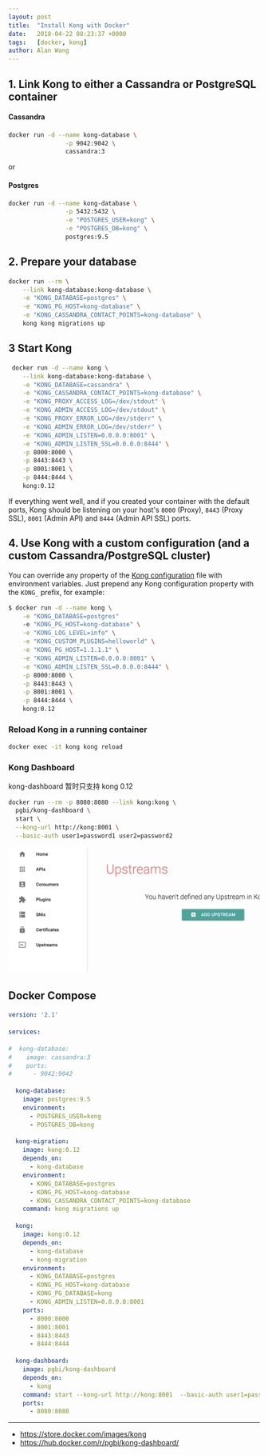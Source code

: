 ```yaml
---
layout: post
title:  "Install Kong with Docker"
date:   2018-04-22 08:23:37 +0000
tags:   [docker, kong]
author: Alan Wang
---
```


## 1. Link Kong to either a Cassandra or PostgreSQL container

#### Cassandra
```sh
docker run -d --name kong-database \
                -p 9042:9042 \
                cassandra:3
```

or

#### Postgres 
```sh
docker run -d --name kong-database \
                -p 5432:5432 \
                -e "POSTGRES_USER=kong" \
                -e "POSTGRES_DB=kong" \
                postgres:9.5
```

## 2. Prepare your database
```sh
docker run --rm \
    --link kong-database:kong-database \
    -e "KONG_DATABASE=postgres" \
    -e "KONG_PG_HOST=kong-database" \
    -e "KONG_CASSANDRA_CONTACT_POINTS=kong-database" \
    kong kong migrations up
```

## 3 Start Kong
```sh
 docker run -d --name kong \
    --link kong-database:kong-database \
    -e "KONG_DATABASE=cassandra" \
    -e "KONG_CASSANDRA_CONTACT_POINTS=kong-database" \
    -e "KONG_PROXY_ACCESS_LOG=/dev/stdout" \
    -e "KONG_ADMIN_ACCESS_LOG=/dev/stdout" \
    -e "KONG_PROXY_ERROR_LOG=/dev/stderr" \
    -e "KONG_ADMIN_ERROR_LOG=/dev/stderr" \
    -e "KONG_ADMIN_LISTEN=0.0.0.0:8001" \
    -e "KONG_ADMIN_LISTEN_SSL=0.0.0.0:8444" \
    -p 8000:8000 \
    -p 8443:8443 \
    -p 8001:8001 \
    -p 8444:8444 \
    kong:0.12
```
If everything went well, and if you created your container with the default ports, Kong should be listening on your host's `8000` (Proxy), `8443` (Proxy SSL), `8001` (Admin API) and `8444` (Admin API SSL) ports.

## 4. Use Kong with a custom configuration (and a custom Cassandra/PostgreSQL cluster)

You can override any property of the [Kong configuration](https://getkong.org/docs/0.13.x/configuration/) file with environment variables. Just prepend any Kong configuration property with the `KONG_` prefix, for example:

```sh
$ docker run -d --name kong \
    -e "KONG_DATABASE=postgres"
    -e "KONG_PG_HOST=kong-database" \
    -e "KONG_LOG_LEVEL=info" \
    -e "KONG_CUSTOM_PLUGINS=helloworld" \
    -e "KONG_PG_HOST=1.1.1.1" \
    -e "KONG_ADMIN_LISTEN=0.0.0.0:8001" \
    -e "KONG_ADMIN_LISTEN_SSL=0.0.0.0:8444" \
    -p 8000:8000 \
    -p 8443:8443 \
    -p 8001:8001 \
    -p 8444:8444 \
    kong:0.12
```

### Reload Kong in a running container

```sh
docker exec -it kong kong reload
```

### Kong Dashboard
kong-dashboard 暂时只支持 kong 0.12

```sh
docker run --rm -p 8080:8080 --link kong:kong \
  pgbi/kong-dashboard \
  start \
  --kong-url http://kong:8001 \
  --basic-auth user1=password1 user2=password2
```

![](/assets/images/2018-04-22-kong-with-docker/kong-dashboard-preview.png)

## Docker Compose
```yml
version: '2.1'

services:

#  kong-database:
#    image: cassandra:3
#    ports:
#      - 9042:9042

  kong-database:
    image: postgres:9.5
    environment:
      - POSTGRES_USER=kong
      - POSTGRES_DB=kong

  kong-migration:
    image: kong:0.12
    depends_on:
      - kong-database
    environment:
      - KONG_DATABASE=postgres
      - KONG_PG_HOST=kong-database
      - KONG_CASSANDRA_CONTACT_POINTS=kong-database
    command: kong migrations up

  kong:
    image: kong:0.12
    depends_on:
      - kong-database
      - kong-migration
    environment:
      - KONG_DATABASE=postgres
      - KONG_PG_HOST=kong-database
      - KONG_PG_DATABASE=kong
      - KONG_ADMIN_LISTEN=0.0.0.0:8001
    ports:
      - 8000:8000
      - 8001:8001
      - 8443:8443
      - 8444:8444

  kong-dashboard:
    image: pgbi/kong-dashboard
    depends_on:
      - kong
    command: start --kong-url http://kong:8001  --basic-auth user1=password1 user2=password2
    ports:
      - 8080:8080
```

---
- https://store.docker.com/images/kong
- https://hub.docker.com/r/pgbi/kong-dashboard/